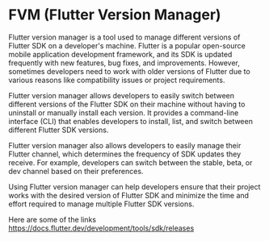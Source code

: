 # FVM (Flutter Version Manager)

Flutter version manager is a tool used to manage different versions of Flutter SDK on a developer's machine. Flutter is a popular open-source mobile application development framework, and its SDK is updated frequently with new features, bug fixes, and improvements. However, sometimes developers need to work with older versions of Flutter due to various reasons like compatibility issues or project requirements.

Flutter version manager allows developers to easily switch between different versions of the Flutter SDK on their machine without having to uninstall or manually install each version. It provides a command-line interface (CLI) that enables developers to install, list, and switch between different Flutter SDK versions.

Flutter version manager also allows developers to easily manage their Flutter channel, which determines the frequency of SDK updates they receive. For example, developers can switch between the stable, beta, or dev channel based on their preferences.

Using Flutter version manager can help developers ensure that their project works with the desired version of Flutter SDK and minimize the time and effort required to manage multiple Flutter SDK versions.

Here are some of the links
https://docs.flutter.dev/development/tools/sdk/releases
